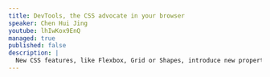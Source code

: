 ```yaml
---
title: DevTools, the CSS advocate in your browser
speaker: Chen Hui Jing
youtube: lhIwKox9EnQ
managed: true
published: false
description: |
  New CSS features, like Flexbox, Grid or Shapes, introduce new properties that can sometimes be complicated to people who are encountering them for the first time. This talk will introduce DevTools features that can help us understand what’s going on, and make it less intimidating to try out new CSS.
---
```


